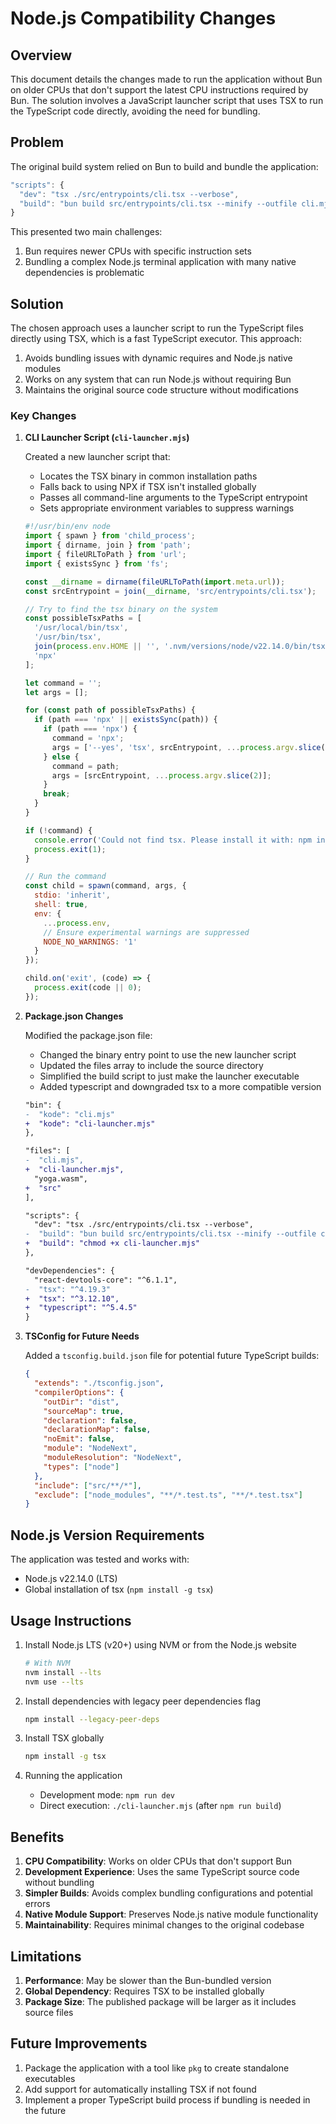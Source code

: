# Node.js Compatibility Changes

## Overview

This document details the changes made to run the application without Bun on older CPUs that don't support the latest CPU instructions required by Bun. The solution involves a JavaScript launcher script that uses TSX to run the TypeScript code directly, avoiding the need for bundling.

## Problem

The original build system relied on Bun to build and bundle the application:

```javascript
"scripts": {
  "dev": "tsx ./src/entrypoints/cli.tsx --verbose",
  "build": "bun build src/entrypoints/cli.tsx --minify --outfile cli.mjs --target=node"
}
```

This presented two main challenges:
1. Bun requires newer CPUs with specific instruction sets
2. Bundling a complex Node.js terminal application with many native dependencies is problematic

## Solution

The chosen approach uses a launcher script to run the TypeScript files directly using TSX, which is a fast TypeScript executor. This approach:

1. Avoids bundling issues with dynamic requires and Node.js native modules
2. Works on any system that can run Node.js without requiring Bun
3. Maintains the original source code structure without modifications

### Key Changes

1. **CLI Launcher Script (`cli-launcher.mjs`)**

   Created a new launcher script that:
   - Locates the TSX binary in common installation paths
   - Falls back to using NPX if TSX isn't installed globally
   - Passes all command-line arguments to the TypeScript entrypoint
   - Sets appropriate environment variables to suppress warnings

   ```javascript
   #!/usr/bin/env node
   import { spawn } from 'child_process';
   import { dirname, join } from 'path';
   import { fileURLToPath } from 'url';
   import { existsSync } from 'fs';

   const __dirname = dirname(fileURLToPath(import.meta.url));
   const srcEntrypoint = join(__dirname, 'src/entrypoints/cli.tsx');

   // Try to find the tsx binary on the system
   const possibleTsxPaths = [
     '/usr/local/bin/tsx',
     '/usr/bin/tsx',
     join(process.env.HOME || '', '.nvm/versions/node/v22.14.0/bin/tsx'),
     'npx'
   ];

   let command = '';
   let args = [];

   for (const path of possibleTsxPaths) {
     if (path === 'npx' || existsSync(path)) {
       if (path === 'npx') {
         command = 'npx';
         args = ['--yes', 'tsx', srcEntrypoint, ...process.argv.slice(2)];
       } else {
         command = path; 
         args = [srcEntrypoint, ...process.argv.slice(2)];
       }
       break;
     }
   }

   if (!command) {
     console.error('Could not find tsx. Please install it with: npm install -g tsx');
     process.exit(1);
   }

   // Run the command
   const child = spawn(command, args, {
     stdio: 'inherit',
     shell: true,
     env: {
       ...process.env,
       // Ensure experimental warnings are suppressed
       NODE_NO_WARNINGS: '1'
     }
   });

   child.on('exit', (code) => {
     process.exit(code || 0);
   });
   ```

2. **Package.json Changes**

   Modified the package.json file:
   - Changed the binary entry point to use the new launcher script
   - Updated the files array to include the source directory
   - Simplified the build script to just make the launcher executable
   - Added typescript and downgraded tsx to a more compatible version

   ```diff
   "bin": {
   -  "kode": "cli.mjs"
   +  "kode": "cli-launcher.mjs"
   },
   
   "files": [
   -  "cli.mjs",
   +  "cli-launcher.mjs",
     "yoga.wasm",
   +  "src"
   ],
   
   "scripts": {
     "dev": "tsx ./src/entrypoints/cli.tsx --verbose",
   -  "build": "bun build src/entrypoints/cli.tsx --minify --outfile cli.mjs --target=node"
   +  "build": "chmod +x cli-launcher.mjs"
   },
   
   "devDependencies": {
     "react-devtools-core": "^6.1.1",
   -  "tsx": "^4.19.3"
   +  "tsx": "^3.12.10",
   +  "typescript": "^5.4.5"
   }
   ```

3. **TSConfig for Future Needs**

   Added a `tsconfig.build.json` file for potential future TypeScript builds:

   ```json
   {
     "extends": "./tsconfig.json",
     "compilerOptions": {
       "outDir": "dist",
       "sourceMap": true,
       "declaration": false,
       "declarationMap": false,
       "noEmit": false,
       "module": "NodeNext",
       "moduleResolution": "NodeNext",
       "types": ["node"]
     },
     "include": ["src/**/*"],
     "exclude": ["node_modules", "**/*.test.ts", "**/*.test.tsx"]
   }
   ```

## Node.js Version Requirements

The application was tested and works with:
- Node.js v22.14.0 (LTS)
- Global installation of tsx (`npm install -g tsx`)

## Usage Instructions

1. Install Node.js LTS (v20+) using NVM or from the Node.js website
   ```bash
   # With NVM
   nvm install --lts
   nvm use --lts
   ```

2. Install dependencies with legacy peer dependencies flag
   ```bash
   npm install --legacy-peer-deps
   ```

3. Install TSX globally
   ```bash
   npm install -g tsx
   ```

4. Running the application
   - Development mode: `npm run dev`
   - Direct execution: `./cli-launcher.mjs` (after `npm run build`)

## Benefits

1. **CPU Compatibility**: Works on older CPUs that don't support Bun
2. **Development Experience**: Uses the same TypeScript source code without bundling
3. **Simpler Builds**: Avoids complex bundling configurations and potential errors
4. **Native Module Support**: Preserves Node.js native module functionality
5. **Maintainability**: Requires minimal changes to the original codebase

## Limitations

1. **Performance**: May be slower than the Bun-bundled version
2. **Global Dependency**: Requires TSX to be installed globally
3. **Package Size**: The published package will be larger as it includes source files

## Future Improvements

1. Package the application with a tool like `pkg` to create standalone executables
2. Add support for automatically installing TSX if not found
3. Implement a proper TypeScript build process if bundling is needed in the future